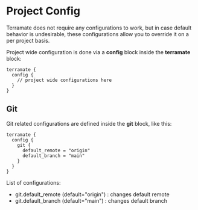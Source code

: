 # Project Config

Terramate does not require any configurations to work, but in case default
behavior is undesirable, these configurations allow you to override it
on a per project basis.

Project wide configuration is done via a **config** block inside the
**terramate** block:

```
terramate {
  config {
    // project wide configurations here
  }
}
```

## Git

Git related configurations are defined inside the **git** block, like this:

```
terramate {
  config {
    git {
      default_remote = "origin"
      default_branch = "main"
    }
  }
}
```

List of configurations:

* git.default\_remote (default="origin") : changes default remote
* git.default\_branch (default="main")   : changes default branch
